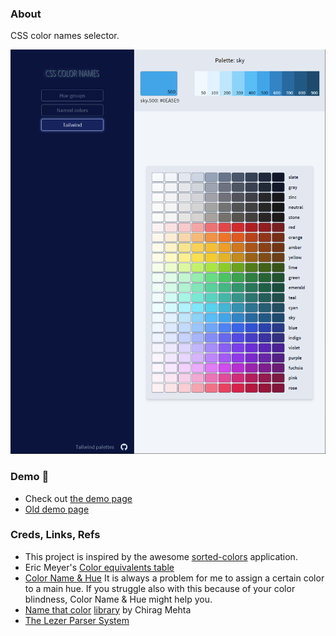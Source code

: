 ### About

CSS color names selector.

![](./src/assets/previews/2022-06-02_3-49-34.png)

### Demo 👀
* Check out [the demo page](https://maxzz.github.io/color-names22)
* [Old demo page](https://maxzz.github.io/color-names)

### Creds, Links, Refs

* This project is inspired by the awesome [sorted-colors](https://enes.in/sorted-colors/) application.  
* Eric Meyer's [Color equivalents table](https://meyerweb.com/eric/css/colors/)
* [Color Name & Hue](https://www.color-blindness.com/color-name-hue) It is always a problem for me to assign a certain color to a main hue. If you struggle also with this because of your color blindness, Color Name & Hue might help you.
* [Name that color](https://chir.ag/projects/name-that-color) [library](https://chir.ag/projects/ntc/ntc.js) by Chirag Mehta
* [The Lezer Parser System](https://lezer.codemirror.net)
